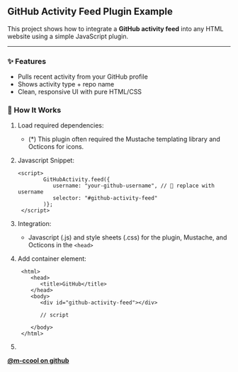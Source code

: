 ## GitHub Activity Feed Plugin Example
This project shows how to integrate a **GitHub activity feed** into any HTML website using a simple JavaScript plugin.


---
### ✨ Features
   -   Pulls recent activity from your GitHub profile
   -   Shows activity type + repo name
   -   Clean, responsive UI with pure HTML/CSS

### 🚀 How It Works
1. Load required dependencies:
   -   (*)   This plugin often required the Mustache templating library and Octicons for icons.

2. Javascript Snippet:
   
     ```
     <script>
             GitHubActivity.feed({
                username: "your-github-username", // 🔧 replace with username
                selector: "#github-activity-feed"
             )};
      </script>

     ```

3. Integration:
   -   Javascript (.js) and style sheets (.css) for the plugin, Mustache, and Octicons in the ```<head>```
     
4. Add container element:
   
      ```
       <html>
          <head>
             <title>GitHub</title>
          </head>
          <body>
             <div id="github-activity-feed"></div>

             // script
   
          </body>
       </html>
      ```
  5. 



**[ @m-ccool on github ](https://github.com/m-ccool)**
